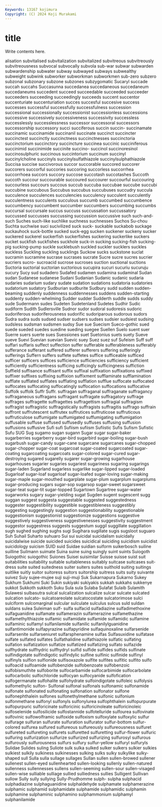 ```yaml
---
Keywords: 13167 kojimura
Copyright: (C) 2024 Koji Murakami
---
```


# title

Write contents here.



alisation subvitalised subvitalization subvitalized subvitreous subvitreously subvitreousness subvocal
subvocally subvola sub-war subwar subwarden subwardenship subwater subway subwayed subways
subwealthy subweight subwink subworker subworkman subworkmen sub-zero subzero subzonal subzonary
subzone subzones subzygomatic Sucaryl succade succah succahs Succasunna succedanea succedaneous
succedaneum succedaneums succedent succeed succeedable succeeded succeeder succeeders succeeding succeedingly
succeeds succent succentor succenturiate succenturiation succes succesful succesive success successes
successful successfully successfulness succession successional successionally successionist successionless successions successive
successively successiveness successivity successless successlessly successlessness successor successoral successors successorship
successory succi succiferous succin succin- succinamate succinamic succinamide succinanil succinate
succinct succincter succinctest succinctly succinctness succinctnesses succinctoria succinctorium succinctory succincture
succinea succinic succiniferous succinimid succinimide succinite succino- succinol succinoresinol succinosulphuric
succinous succintorium succinum succinyl succinylcholine succinyls succinylsulfathiazole succinylsulphathiazole Succisa succise
succivorous succor succorable succored succorer succorers succorful succories succoring succorless
succorrhea succorrhoea succors succory succose succotash succotashes Succoth succoth succour
succourable succoured succourer succourful succouring succourless succours succous succub succuba
succubae succube succubi succubine succubous Succubus succubus succubuses succudry succula
succulence succulences succulencies succulency succulent succulently succulentness succulents succulous succumb
succumbed succumbence succumbency succumbent succumber succumbers succumbing succumbs succursal succursale
succus succuss succussation succussatory succussed succusses succussing succussion succussive such
such-and-such Suches such-like suchlike suchness suchnesses Suchos Su-chou Suchta suchwise
suci sucivilized suck suck- suckable suckabob suckage suckauhock suck-bottle sucked
suck-egg sucken suckener suckeny sucker suckered suckerel suckerfish suckerfishes suckering
suckerlike suckers sucket suckfish suckfishes suckhole suck-in sucking sucking-fish sucking-pig
sucking-pump suckle sucklebush suckled suckler sucklers suckles suckless Suckling suckling
sucklings Suckow sucks suckstone suclat sucramin sucramine sucrase sucrases sucrate
Sucre sucre sucres sucrier sucriers sucro- sucroacid sucrose sucroses suction
suctional suctions Suctoria suctorial suctorian suctorious sucupira sucuri sucuriu sucuruju
sucury Sucy sud sudadero Sudafed sudamen sudamina sudaminal Sudan sudan
Sudanese sudanese Sudani Sudanian Sudanic sudanic sudaria sudaries sudarium sudary
sudate sudation sudations sudatoria sudatories sudatorium sudatory Sudburian sudburite Sudbury
sudd sudden sudden-beaming suddenly suddenness suddennesses suddens sudden-starting suddenty sudden-whelming
Sudder sudder Sudderth suddle sudds suddy sude Sudermann sudes Sudeten
Sudetenland Sudetes Sudhir Sudic sudiform Sudith Sudlersville Sudnor sudor sudoral
sudoresis sudoric sudoriferous sudoriferousness sudorific sudoriparous sudorous sudors Sudra sudra
suds sudsed sudser sudsers sudses sudsier sudsiest sudsing sudsless sudsman
sudsmen sudsy Sue sue Suecism Sueco-gothic sued suede sueded suedes
suedine sueding suegee Suellen Suelo suent suer Suerre suers suerte
sues Suessiones suet Suetonius suets suety Sueve sueve Suevi Suevian
suevian Suevic suey Suez suez suf Sufeism Suff suff suffari
suffaris suffect suffection suffer sufferable sufferableness sufferably sufferance sufferant suffered
sufferer sufferers suffering sufferingly sufferings Suffern suffers suffete suffetes suffice
sufficeable sufficed sufficer sufficers suffices sufficience sufficiencies sufficiency sufficient sufficiently
sufficientness sufficing sufficingly sufficingness suffiction Suffield suffisance suffisant suffix suffixal
suffixation suffixations suffixed suffixer suffixes suffixing suffixion suffixment sufflaminate sufflamination
sufflate sufflated sufflates sufflating sufflation sufflue suffocate suffocated suffocates suffocating
suffocatingly suffocation suffocations suffocative Suffolk suffolk Suffr Suffr. suffragan suffraganal
suffraganate suffragancy suffraganeous suffragans suffragant suffragate suffragatory suffrage suffrages suffragette
suffragettes suffragettism suffragial suffragism suffragist suffragistic suffragistically suffragists suffragitis suffrago
suffrain suffront suffrutescent suffrutex suffrutices suffruticose suffruticous suffruticulose suffumigate suffumigated
suffumigating suffumigation suffusable suffuse suffused suffusedly suffuses suffusing suffusion suffusions
suffusive Sufi sufi Sufiism sufiism Sufiistic Sufis Sufism Sufistic Sufu
SUG Sug sugamo sugan sugann Sugar sugar sugar-baker sugarberries sugarberry
sugar-bird sugarbird sugar-boiling sugar-bush sugarbush sugar-candy sugar-cane sugarcane sugarcanes sugar-chopped
sugar-chopper sugar-coat sugarcoat sugar-coated sugarcoated sugar-coating sugarcoating sugarcoats sugar-colored sugar-cured
sugar-destroying sugared sugarelly sugarer sugar-growing sugarhouse sugarhouses sugarier sugaries sugariest
sugariness sugaring sugarings sugar-laden Sugarland sugarless sugarlike sugar-lipped sugar-loaded Sugarloaf
sugar-loaf sugarloaf sugar-loafed sugar-loving sugar-making sugar-maple sugar-mouthed sugarplate sugar-plum sugarplum
sugarplums sugar-producing sugars sugar-sop sugarsop sugar-sweet sugarsweet sugar-teat sugar-tit sugar-topped
Sugartown Sugartree sugar-water sugarworks sugary sugar-yielding sugat Sugden sugent sugescent
sugg suggan suggest suggesta suggestable suggested suggestedness suggester suggestibility suggestible
suggestibleness suggestibly suggesting suggestingly suggestion suggestionability suggestionable suggestionism suggestionist suggestionize
suggestions suggestive suggestively suggestiveness suggestivenesses suggestivity suggestment suggestor suggestress suggests
suggestum suggil suggillate suggillation sugh sughed sughing sughs sugi Sugihara
sugillate sugis sugsloot suguaro Suh Suhail Suharto suhuaro Sui sui
suicidal suicidalism suicidally suicidalwise suicide suicided suicides suicidical suiciding suicidism
suicidist suicidology suicism SUID suid Suidae suidian suiform suikerbosch suiline
suilline Suilmann suimate Suina suine suing suingly suint suints Suiogoth
Suiogothic suiogothic Suiones Suisei suisimilar Suisse suisse suist suit suitabilities
suitability suitable suitableness suitably suitcase suitcases suit-dress suite suited suitedness
suiter suiters suites suithold suiting suitings suitlike suitly suitor suitoress
suitors suitorship suitress suits suity suivante suivez Suiy sujee-mujee suji
suji-muji Suk Sukarnapura Sukarno Sukey Sukhum Sukhumi Suki Sukin sukiyaki
sukiyakis sukkah sukkahs sukkenye sukkot Sukkoth sukkoth Suku Sula sula
Sulaba Sulafat Sulaib Sulamith Sulawesi sulbasutra sulcal sulcalization sulcalize sulcar
sulcate sulcated sulcation sulcato- sulcatoareolate sulcatocostate sulcatorimose sulci sulciform sulcomarginal
sulcular sulculate sulculus sulcus suld suldan suldans sulea Suleiman sulf-
sulfa sulfacid sulfadiazine sulfadimethoxine sulfaguanidine sulfamate sulfamerazin sulfamerazine sulfamethazine sulfamethylthiazole
sulfamic sulfamidate sulfamide sulfamidic sulfamine sulfaminic sulfamyl sulfanilamide sulfanilic sulfanilylguanidine
sulfantimonide sulfapyrazine sulfapyridine sulfaquinoxaline sulfarsenide sulfarsenite sulfarseniuret sulfarsphenamine sulfas Sulfasuxidine
sulfatase sulfate sulfated sulfates Sulfathalidine sulfathiazole sulfatic sulfating sulfation sulfatization
sulfatize sulfatized sulfatizing sulfato sulfazide sulfhydrate sulfhydric sulfhydryl sulfid sulfide
sulfides sulfids sulfinate sulfindigotate sulfindigotic sulfindylic sulfine sulfinic sulfinide sulfinyl
sulfinyls sulfion sulfionide sulfisoxazole sulfite sulfites sulfitic sulfito sulfo sulfoacid
sulfoamide sulfobenzide sulfobenzoate sulfobenzoic sulfobismuthite sulfoborite sulfocarbamide sulfocarbimide sulfocarbolate sulfocarbolic
sulfochloride sulfocyan sulfocyanide sulfofication sulfogermanate sulfohalite sulfohydrate sulfoindigotate sulfoleic sulfolysis
sulfomethylic sulfon- Sulfonal sulfonal sulfonals sulfonamic sulfonamide sulfonate sulfonated sulfonating
sulfonation sulfonator sulfone sulfonephthalein sulfones sulfonethylmethane sulfonic sulfonium sulfonmethane sulfonyl
sulfonyls sulfonylurea sulfophthalein sulfopurpurate sulfopurpuric sulforicinate sulforicinic sulforicinoleate sulforicinoleic sulfoselenide
sulfosilicide sulfostannide sulfotelluride sulfourea sulfovinate sulfovinic sulfowolframic sulfoxide sulfoxism sulfoxylate
sulfoxylic sulfur sulfurage sulfuran sulfurate sulfuration sulfurator sulfur-bottom sulfur-colored sulfurea
sulfured sulfureous sulfureously sulfureousness sulfuret sulfureted sulfureting sulfurets sulfuretted sulfuretting
sulfur-flower sulfuric sulfuring sulfurization sulfurize sulfurized sulfurizing sulfurosyl sulfurous sulfurously
sulfurousness sulfurs sulfury sulfur-yellow sulfuryl sulfuryls Sulidae Sulides suling Suliote
sulk sulka sulked sulker sulkers sulkier sulkies sulkiest sulkily sulkiness
sulkinesses sulking sulks sulky sulkylike sulky-shaped sull Sulla sulla sullage
sullages Sullan sullen sullen-browed sullener sullenest sullen-eyed sullenhearted sullen-looking sullenly
sullen-natured sullenness sullennesses sullens sullen-seeming sullen-sour sullen-visaged sullen-wise sulliable sulliage
sullied sulliedness sullies Sulligent Sullivan sullow Sully sully sullying Sully-Prudhomme
sulph- sulpha sulphacid sulphadiazine sulphaguanidine sulphaldehyde sulphamate sulphamerazine sulphamic sulphamid
sulphamidate sulphamide sulphamidic sulphamin sulphamine sulphaminic sulphamino sulphammonium sulphamyl sulphanilamide
